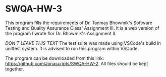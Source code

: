 # SWQA-HW-3
This program fills the requirements of Dr. Tanmay Bhowmik's Software Testing and Quality Assurance Class' Assignment III. It is a web version of the program I wrote flor Dr. Bhowmik's Assignment II.

*DON'T LEAVE THIS TEXT* The test suite was made using VSCode's build in unittest system. It is advised to run this program within VSCode.

The program can be downloaded from this link: https://github.com/Jonascripts/SWQA-HW-2. All files should be kept together.
